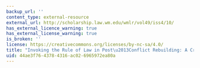```yaml
---
backup_url: ''
content_type: external-resource
external_url: http://scholarship.law.wm.edu/wmlr/vol49/iss4/10/
has_external_licence_warning: true
has_external_license_warning: true
is_broken: ''
license: https://creativecommons.org/licenses/by-nc-sa/4.0/
title: "Invoking the Rule of Law in Post\u2013Conflict Rebuilding: A Critical Examination"
uid: 44ae3f76-4378-4316-ac02-6965972ea80a
---
```

